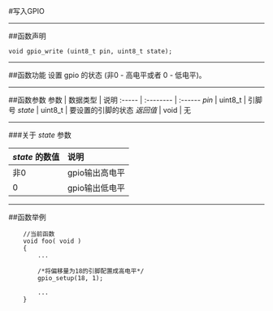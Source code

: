#写入GPIO
***
##函数声明
```
void gpio_write (uint8_t pin, uint8_t state);
```


***
##函数功能
设置 gpio 的状态 (非0 - 高电平或者 0 - 低电平)。

***
##函数参数
参数    | 数据类型   | 说明
:----- | :-------- | :------
*pin*    | uint8_t  | 引脚号
*state*   | uint8_t  | 要设置的引脚的状态
*返回值*  | void      | 无

***
###关于 *state* 参数

*state* 的数值|说明
:-------- | :------
非0 | gpio输出高电平
0|gpio输出低电平

***
##函数举例
```
	//当前函数
	void foo( void )
	{
		...
		
		/*将偏移量为18的引脚配置成高电平*/
		gpio_setup(18, 1);
		
		...
	}
```	
	
